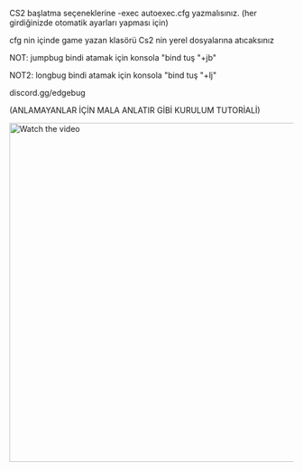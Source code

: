 CS2 başlatma seçeneklerine -exec autoexec.cfg yazmalısınız. (her girdiğinizde otomatik ayarları yapması için)

cfg nin içinde game yazan klasörü Cs2 nin yerel dosyalarına atıcaksınız


NOT: jumpbug bindi atamak için konsola "bind tuş "+jb"


NOT2: longbug bindi atamak için konsola "bind tuş "+lj"

discord.gg/edgebug


(ANLAMAYANLAR İÇİN MALA ANLATIR GİBİ KURULUM TUTORİALİ)

<a href="https://www.youtube.com/watch?v=NeUxi253SiY" target="_blank">
  <img src="https://img.youtube.com/vi/NeUxi253SiY/0.jpg" alt="Watch the video" width="600"/>
</a>

